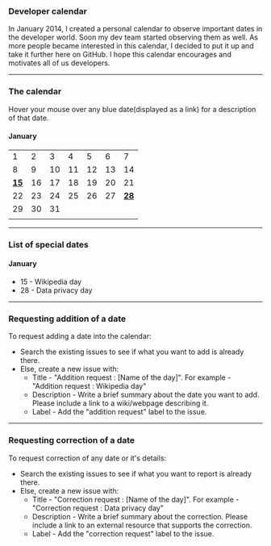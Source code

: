 ### Developer calendar ###

In January 2014, I created a personal calendar to observe important dates in the developer world. Soon my dev team started observing them as well. As more people became interested in this calendar, I decided to put it up and take it further here on GitHub. I hope this calendar encourages and motivates all of us developers.

-----------------------------

### The calendar ###
Hover your mouse over any blue date(displayed as a link) for a description of that date.

#### January ####
| | | | | | | |
|:--|:--|:--|:--|:--|:--|:--|
| 1 | 2 | 3 | 4 | 5 | 6 | 7 |
| 8 | 9 | 10 | 11 | 12 | 13 | 14 |
| [**15**][1] | 16 | 17 | 18 | 19 | 20 | 21 |
| 22 | 23 | 24 | 25 | 26 | 27 | [**28**][2] |
| 29 | 30 | 31 | | | | |
| | | | | | | |

-----------------------------

### List of special dates ###
#### January ####
- 15 - Wikipedia day
- 28 - Data privacy day

-----------------------------

### Requesting addition of a date
To request adding a date into the calendar:

- Search the existing issues to see if what you want to add is already there.
- Else, create a new issue with:
   - Title - "Addition request : [Name of the day]". For example - "Addition request : Wikipedia day"
   - Description - Write a brief summary about the date you want to add. Please include a link to a wiki/webpage describing it.
   - Label - Add the "addition request" label to the issue.

-----------------------------

### Requesting correction of a date
To request correction of any date or it's details:

- Search the existing issues to see if what you want to report is already there.
- Else, create a new issue with:
   - Title - "Correction request : [Name of the day]". For example - "Correction request : Data privacy day"
   - Description - Write a brief summary about the correction. Please include a link to an external resource that supports the correction.
   - Label - Add the "correction request" label to the issue.


[1]: #january "Wikipedia day"
[2]: #january "Data privacy day"

